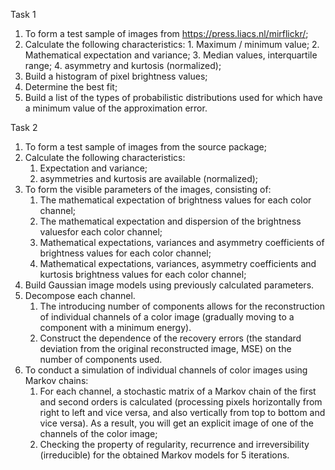 
Task 1

1. To form a test sample of images from https://press.liacs.nl/mirflickr/;
2. Calculate the following characteristics:
        1. Maximum / minimum value;
        2. Mathematical expectation and variance;
        3. Median values, interquartile range;
        4. asymmetry and kurtosis (normalized);
3. Build a histogram of pixel brightness values;
4. Determine the best fit;
5. Build a list of the types of probabilistic distributions used 
for which have a minimum value of the approximation error.


Task 2

1. To form a test sample of images from the source package;
2. Calculate the following characteristics:
    1. Expectation and variance;
    2. asymmetries and kurtosis are available (normalized);
3. To form the visible parameters of the images, consisting of:
    1. The mathematical expectation of brightness values ​​for each color channel;
    2. The mathematical expectation and dispersion of the brightness values ​​for each color channel;
    3. Mathematical expectations, variances and asymmetry coefficients of brightness values ​​for each color channel;
    4. Mathematical expectations, variances, asymmetry coefficients and kurtosis brightness values ​​for each color channel;
4. Build Gaussian image models using previously calculated parameters.
5. Decompose each channel.
    1. The introducing number of components allows for the reconstruction of individual channels of a 
    color image (gradually moving to a component with a minimum energy).
    2. Construct the dependence of the recovery errors (the standard deviation from the original 
    reconstructed image, MSE) on the number of components used.
6. To conduct a simulation of individual channels of color images using Markov chains:
    1. For each channel, a stochastic matrix of a Markov chain of the first and second orders 
    is calculated (processing pixels horizontally 
    from right to left and vice versa, and also vertically from top to bottom and vice versa). 
    As a result, you will get an explicit image of one of the channels of the color image;
    2. Checking the property of regularity, recurrence and irreversibility (irreducible) 
    for the obtained Markov models for 5 iterations.